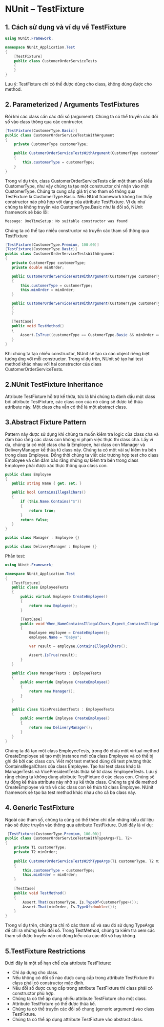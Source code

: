 NUnit – TestFixture
=====================
## 1. Cách sử dụng và ví dụ về TestFixture
```csharp
using NUnit.Framework;

namespace NUnit_Application.Test
{
    [TestFixture]
    public class CustomerOrderServiceTests
    {
    }
}
```
Lưu ý: TestFixture chỉ có thể được dùng cho class, không dùng được cho method.

## 2. Parameterized / Arguments TestFixtures
Đôi khi các class cần các đối số (argument). Chúng ta có thể truyền các đối số vào class thông qua các contructor.
```csharp
[TestFixture(CustomerType.Basic)]
public class CustomerOrderServiceTestsWithArgument
{
    private CustomerType customerType;

    public CustomerOrderServiceTestsWithArgument(CustomerType customerType)
    {
        this.customerType = customerType;
    }
}
```
Trong ví dụ trên, class CustomerOrderServiceTests cần một tham số kiểu CustomerType, như vậy chúng ta tạo một constructor chỉ nhận vào một CustomerType. Chúng ta cung cấp giá   trị cho tham số thông qua TestFixture là CustomerType.Basic.
Nếu NUnit framework không tìm thấy constructor nào phù hợp với dạng của attribute TestFixture. Ví dụ như chúng ta không truyền vào CustomerType.Basic như là đối số, NUnit        framework sẽ báo lỗi:
 ```csharp
 Message: OneTimeSetup: No suitable constructor was found
 ```
 Chúng ta có thể tạo nhiều constructor và truyền các tham số thông qua TestFixture
  ```csharp
 [TestFixture(CustomerType.Premium, 100.00)]
 [TestFixture(CustomerType.Basic)]
 public class CustomerOrderServiceTestsWithArgument
 {
     private CustomerType customerType;
     private double minOrder;

     public CustomerOrderServiceTestsWithArgument(CustomerType customerType, double minOrder)
     {
         this.customerType = customerType;
         this.minOrder = minOrder;
     }

     public CustomerOrderServiceTestsWithArgument(CustomerType customerType) : this(customerType, 0)
     {
     }

     [TestCase]
     public void TestMethod()
     {
         Assert.IsTrue((customerType == CustomerType.Basic && minOrder == 0 || customerType == CustomerType.Premium && minOrder > 0));
     }
  }
   ```
Khi chúng ta tạo nhiều constructor, NUnit sẽ tạo ra các object riêng biệt tương ứng với mỗi constructor. Trong ví dụ trên, NUnit sẽ tạo hai test method khác nhau với hai       constructor của class CustomerOrderServiceTests.
 
## 2.NUnit TestFixture Inheritance
Attribute TestFixture hỗ trợ kế thừa, tức là khi chúng ta đánh dấu một class bởi attribute TestFixture, các class con của nó cũng sẽ được kế thừa attribute này. Một class cha vẫn có thể là một abstract class.

## 3.Abstract Fixture Pattern
Pattern này được sử dụng khi chúng ta muốn kiểm tra logic của class cha và đảm bảo rằng các class con không vi phạm việc thực thi class cha.
Lấy ví dụ, chúng ta có một class cha là Employee, hai class con Manager và DeliveryManager kế thừa từ class này. Chúng ta có một vài sự kiểm tra bên trong class Employee. Đồng thời chúng ta viết các trường hợp test cho class Employee và cần đảm bảo rằng những sự kiểm tra bên trong class Employee phải được xác thực thông qua class con.
 ```csharp
 public class Employee
{
    public string Name { get; set; }
 
    public bool ContainsIllegalChars()
    {
        if (this.Name.Contains("$"))
        {
            return true;
        }
        return false;
    }
}
 
public class Manager : Employee {}
 
public class DeliveryManager : Employee {}
 ```
 Phần test: 
 ```csharp
 using NUnit.Framework;
 
namespace NUnit_Application.Test
{
    [TestFixture]
    public class EmployeeTests
    {
        public virtual Employee CreateEmployee()
        {
            return new Employee();
        }
 
        [TestCase]
        public void When_NameContainsIllegalChars_Expect_ContainsIllegalChars_ReturnsTrue()
        {
            Employee employee = CreateEmployee();
            employee.Name = "Da$ya";
 
            var result = employee.ContainsIllegalChars();
 
            Assert.IsTrue(result);
        }
    }
 
    public class ManagerTests : EmployeeTests
    {
        public override Employee CreateEmployee()
        {
            return new Manager();
        }
    }
 
    public class VicePresidentTests : EmployeeTests
    {
        public override Employee CreateEmployee()
        {
            return new DeliveryManager();
        }
    }
}
 ```
Chúng ta đã tạo một class EmployeeTests, trong đó chứa một virtual method CreateEmployee sẽ tạo một instance mới của class Employee và có thể bị ghi đè bởi các class con. Viết một test method dùng để test phương thức ContainsIllegalChars của class Employee.
Tạo hai test class khác là ManagerTests và VicePresidentTests thừa kế từ class EmployeeTests. Lưu ý rằng chúng ta không dùng attribute TestFixture ở các class con. Chúng sẽ tự động kế thừa attribute này nhờ sự kế thừa class.
Chúng ta ghi đè method CreateEmployee và trả về các class con kế thừa từ class Employee. NUnit framework sẽ tạo ba test method khác nhau cho cả ba class này.

## 4. Generic TestFixture
Ngoài các tham số, chúng ta cũng có thể thêm chỉ dẫn những kiểu dữ liệu nào sẽ được truyền vào thông qua attribute TestFixture. Dưới đây là ví dụ:
```csharp
 [TestFixture(CustomerType.Premium, 100.00)]
public class CustomerOrderServiceTestsWithTypeArgs<T1, T2>
{
    private T1 customerType;
    private T2 minOrder;
 
    public CustomerOrderServiceTestsWithTypeArgs(T1 customerType, T2 minOrder)
    {
        this.customerType = customerType;
        this.minOrder = minOrder;
    }
 
    [TestCase]
    public void TestMethod()
    {
        Assert.That(customerType, Is.TypeOf<CustomerType>());
        Assert.That(minOrder, Is.TypeOf<double>());
    }
}
 ```
Trong ví dụ trên, chúng ta chỉ rõ các tham số và sau đó sử dụng TypeArgs để chỉ ra những kiểu đối số. Trong TestMethod, chúng ta kiểm tra xem các tham số được truyền vào có đúng kiểu của các đối số hay không.

## 5.TestFixture Restrictions
Dưới đây là một số hạn chế của attribute TestFixture:
- Chỉ áp dụng cho class.
- Nếu không có đối số nào được cung cấp trong attribute TestFixture thì class phải có constructor mặc định.
- Nếu đối số được cung cấp trong attribute TestFixture thì class phải có constructor phù hợp.
- Chúng ta có thể áp dụng nhiều attribute TestFixture cho một class.
- Attribute TestFixture có thể được thừa kế.
- Chúng ta có thể truyền các đối số chung (generic argument) vào class TestFixture.
- Chúng ta có thể áp dụng attribute TestFixture vào abstract class.

